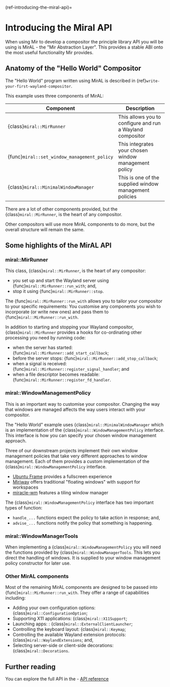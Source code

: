 (ref-introducing-the-miral-api)=

# Introducing the Miral API

When using Mir to develop a compositor the principle library API you will be
using is MirAL - the "Mir Abstraction Layer". This provides a stable ABI onto
the most useful functionality Mir provides.

## Anatomy of the "Hello World" Compositor

The "Hello World" program written using MirAL is described in {ref}`write-your-first-wayland-compositor`.

This example uses three components of MirAL:

| Component                                   | Description                                               |
| ------------------------------------------- | --------------------------------------------------------- |
| {class}`miral::MirRunner`                   | This allows you to configure and run a Wayland compositor |
| {func}`miral::set_window_management_policy` | This integrates your chosen window management policy      |
| {class}`miral::MinimalWindowManager`        | This is one of the supplied window management policies    |

There are a lot of other components provided, but the {class}`miral::MirRunner`,
is the heart of any compositor.

Other compositors will use more MirAL components to do more, but the overall
structure will remain the same.

## Some highlights of the MirAL API

### miral::MirRunner

This class, {class}`miral::MirRunner`, is the heart of any compositor:

- you set up and start the Wayland server using {func}`miral::MirRunner::run_with`; and,
- stop it using {func}`miral::MirRunner::stop`.

The {func}`miral::MirRunner::run_with` allows you to tailor your compositor to
your specific requirements: You customise any components you wish to incorporate
(or write new ones) and pass them to {func}`miral::MirRunner::run_with`.

In addition to starting and stopping your Wayland compositor, {class}`miral::MirRunner`
provides a hooks for co-ordinating other processing you need by running code:

- when the server has started: {func}`miral::MirRunner::add_start_callback`;
- before the server stops: {func}`miral::MirRunner::add_stop_callback`;
- when a signal is received: {func}`miral::MirRunner::register_signal_handler`; and
- when a file descriptor becomes readable: {func}`miral::MirRunner::register_fd_handler`.

### miral::WindowManagementPolicy

This is an important way to customise your compositor. Changing the
way that windows are managed affects the way users interact with your compositor.

The "Hello World" example uses {class}`miral::MinimalWindowManager` which is an
implementation of the {class}`miral::WindowManagementPolicy` interface. This
interface is how you can specify your chosen window management approach.

Three of our downstream projects implement their own window management policies
that take very different approaches to window management. Each of them provides
a custom implementation of the {class}`miral::WindowManagementPolicy` interface.

- [Ubuntu Frame](https://github.com/canonical/ubuntu-frame) provides a fullscreen experience
- [Miriway](https://github.com/Miriway/Miriway) offers traditional "floating windows" with support for workspaces
- [miracle-wm](https://github.com/miracle-wm-org/miracle-wm) features a tiling window manager

The {class}`miral::WindowManagementPolicy` interface has two important types of
function:

- `handle_...` functions expect the policy to take action in response; and,
- `advise_...` functions notify the policy that something is happening.

### miral::WindowManagerTools

When implementing a {class}`miral::WindowManagementPolicy` you will need
the functions provided by {class}`miral::WindowManagerTools`. This lets you
direct the handling of windows. It is supplied to your window management policy
constructor for later use.

### Other MirAL components

Most of the remaining MirAL components are designed to be passed into
{func}`miral::MirRunner::run_with`. They offer a range of capabilities including:

- Adding your own configuration options: {class}`miral::ConfigurationOption`;
- Supporting X11 applications: {class}`miral::X11Support`;
- Launching apps: : {class}`miral::ExternalClientLauncher`;
- Controlling the keyboard layout: {class}`miral::Keymap`;
- Controlling the available Wayland extension protocols: {class}`miral::WaylandExtensions`; and,
- Selecting server-side or client-side decorations: {class}`miral::Decorations`.

## Further reading

You can explore the full API in the - [API reference](/api/library_root)

